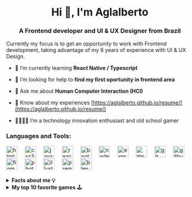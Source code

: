 <h1 align="center">Hi 👋, I'm Aglalberto</h1>
<h3 align="center">A Frontend developer and UI & UX Designer from Brazil</h3>

Currently my focus is to get an opportunity to work with Frontend development, taking advantage of my 8 years of experience with UI & UX Design.

- 🌱 I’m currently learning **React Native / Typescript**

- 🤝 I’m looking for help to **find my first oportunity in frontend area**

- 💬 Ask me about **Human Computer Interaction (HCI)**

- 📄 Know about my experiences [https://aglalberto.github.io/resume/](https://aglalberto.github.io/resume/)

- 👨🏻‍💻👾 I’m a technology innovation enthusiast and old school gamer


<h3 align="left">Languages and Tools:</h3>
<div align="left">
  <img src="https://skillicons.dev/icons?i=html" height="30" alt="html5 logo"  />
  <img width="12" />
  <img src="https://skillicons.dev/icons?i=css" height="30" alt="css3 logo"  />
  <img width="12" />
  <img src="https://skillicons.dev/icons?i=js" height="30" alt="javascript logo"  />
  <img width="12" />
  <img src="https://skillicons.dev/icons?i=react" height="30" alt="react logo"  />
  <img width="12" />
  <img src="https://skillicons.dev/icons?i=bootstrap" height="30" alt="bootstrap logo"  />
  <img width="12" />
  <img src="https://skillicons.dev/icons?i=nodejs" height="30" alt="nodejs logo"  />
  <img width="12" />
  <img src="https://skillicons.dev/icons?i=express" height="30" alt="express logo"  />
  <img width="12" />
  <img src="https://skillicons.dev/icons?i=mysql" height="30" alt="mysql logo"  />
  <img width="12" />
  <img src="https://skillicons.dev/icons?i=git" height="30" alt="git logo"  />
  <img width="12" />
  <img src="https://skillicons.dev/icons?i=github" height="30" alt="github logo"  />
  <img width="12" />
  <img src="https://skillicons.dev/icons?i=figma" height="30" alt="figma logo"  />
  <img width="12" />
  <img src="https://cdn.simpleicons.org/adobephotoshop/31A8FF" height="30" alt="photoshop logo"  />
  <img width="12" />
  <img src="https://cdn.simpleicons.org/adobeillustrator/FF9A00" height="30" alt="illustrator logo"  />
  <img width="12" />
  <img src="https://cdn.simpleicons.org/adobepremierepro/9999FF" height="30" alt="premierepro logo"  />
  <img width="12" />
  <img src="https://skillicons.dev/icons?i=blender" height="30" alt="blender logo"  />
</div>
<br>

<details>
    <summary><strong>Facts about me 💡</strong></summary>
   
  - My first contact with Personal Computers was in 1999, i remember the funny thing to do was change Windows 98 themes haha;
  
  - I have 2 higher education degrees: one in cinema and the other in IT;
    
   - I started my first job to work modeling 3D characters for games and movies but ended up working with interface design and user experience;
     
   - When i worked with UI & UX design, i always worked alongside developers, and this gave me a lot of knowledge in the world of programming;
     
   - I love innovation brainstormings, because i've worked in a multidisciplinary innovation lab that creates any kind of technology, from a CRUD web software to an IoT smart trash can.
</details>

<details>
  <summary><strong>My top 10 favorite games</strong> 🕹️</summary>
  
  | 1  | Zelda Ocarina of Time                | N64        |
  |----|--------------------------------------|------------|
  | 2  | Castlevania Symphony of the Night    | PS1        |
  | 3  | The Elder Scrolls V Skyrim           | PC         |
  | 4  | Megaman X1                           | SNES       |
  | 5  | Age of Mythology                     | PC         |
  | 6  | Need for Speed Underground 2         | PC         |
  | 7  | Resident Evil 2                      | PS1        |
  | 8  | Diablo 2                             | PS1        |
  | 9  | Pokémon Ruby                         | GBA        |
  | 10 | GTA San Andreas                      | PC         |

  ##### Bonus: Final Fantasy Tactics [PS1] | Bike Mice From Mars [SNES] | Metal Warriors [SNES] <br>
  ##### Will be always in my ❤: Ragnarok Online 
</details>


